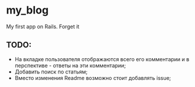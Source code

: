 my_blog
=======

My first app on Rails. Forget it

## TODO:

+ На вкладке пользователя отображаются всего его комментарии и в перспективе - ответы на эти комментарии;
+ Добавить поиск по статьям;
+ Вместо изменения Readme возможно стоит добавлять issue;
